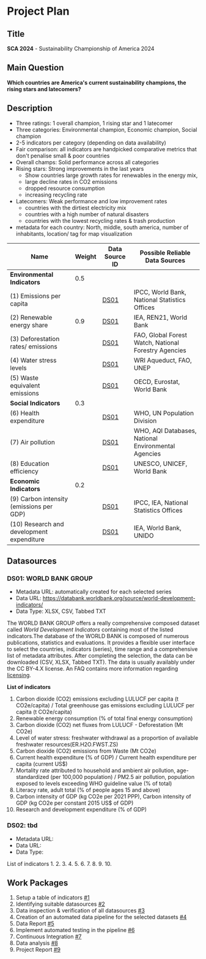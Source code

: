 # Project Plan

## Title
<!-- Give your project a short title. -->
**SCA 2024** - Sustainability Championship of America 2024

## Main Question

<!-- Think about one main question you want to answer based on the data. -->
**Which countries are America's current sustainability champions, the rising stars and latecomers?**

## Description

<!-- Describe your data science project in max. 200 words. Consider writing about why and how you attempt it. -->
- Three  ratings: 1 overall champion, 1 rising star and 1 latecomer 
- Three categories: Environmental champion, Economic champion, Social champion
- 2-5 indicators per category (depending on data availability)
- Fair comparison: all indicators are handpicked comparative metrics that don't penalise small & poor countries
- Overall champs: Solid performance across all categories
- Rising stars: Strong improvements in the last years
    - Show countries large growth rates for renewables in the energy mix, 
    - large decline rates in CO2 emissions
    - dropped resource consumption
    - increasing recycling rate
- Latecomers: Weak performance and low improvement rates
    - countries with the dirtiest electricity mix
    - countries with a high number of natural disasters
    - countries with the lowest recycling rates & trash production
- metadata for each country: North, middle, south america, number of inhabitants, location/ tag for map visualization


| Name                                      | Weight | Data Source ID | Possible Reliable Data Sources                  |
|-------------------------------------------|--------|----------------|------------------------------------------------|
| **Environmental Indicators**              | 0.5 |
| (1) Emissions per capita                  ||[DS01](#ds01-world-bank-group) | IPCC, World Bank, National Statistics Offices   |
| (2) Renewable energy share | 0.9    |[DS01](#ds01-world-bank-group) | IEA, REN21, World Bank                         |
| (3) Deforestation rates/ emissions   ||[DS01](#ds01-world-bank-group)| FAO, Global Forest Watch, National Forestry Agencies |
| (4) Water stress levels                       || [DS01](#ds01-world-bank-group)| WRI Aqueduct, FAO, UNEP                        |
| (5) Waste equivalent emissions      || [DS01](#ds01-world-bank-group) | OECD, Eurostat, World Bank                     |
| **Social Indicators**                     | 0.3 |
| (6) Health expenditure             ||[DS01](#ds01-world-bank-group)| WHO, UN Population Division |
| (7) Air pollution                       || [DS01](#ds01-world-bank-group) | WHO, AQI Databases, National Environmental Agencies |
| (8) Education efficiency                       || [DS01](#ds01-world-bank-group)| UNESCO, UNICEF, World Bank                     |
| **Economic Indicators**                   |0.2 |
| (9) Carbon intensity (emissions per GDP)      ||[DS01](#ds01-world-bank-group) | IPCC, IEA, National Statistics Offices         |
| (10) Research and development expenditure    || [DS01](#ds01-world-bank-group) | IEA, World Bank, UNIDO                         |



## Datasources

<!-- Describe each datasources you plan to use in a section. Use the prefic "DatasourceX" where X is the id of the datasource. -->

### DS01: WORLD BANK GROUP
* Metadata URL: automatically created for each selected series
* Data URL: https://databank.worldbank.org/source/world-development-indicators/
* Data Type: XLSX, CSV, Tabbed TXT

The WORLD BANK GROUP offers a really comprehensive composed dataset called *World Development Indicators* containing most of the listed indicators.The database of the WORLD BANK is composed of numerous publications, statistics and evaluations. It provides a flexible user interface to select the countries, indicators (series), time range and a comprehensive list of metadata attributes. After completing the selection, the data can be downloaded (CSV, XLSX, Tabbed TXT). The data is usually availably under the CC BY-4.X license.
An FAQ contains more information regarding [licensing](https://datacatalog.worldbank.org/public-licenses#cc-by).

**List of indicators**
1. Carbon dioxide (CO2) emissions excluding LULUCF per capita (t CO2e/capita) / Total greenhouse gas emissions excluding LULUCF per capita (t CO2e/capita)
2. Renewable energy consumption (% of total final energy consumption)
3. Carbon dioxide (CO2) net fluxes from LULUCF - Deforestation (Mt CO2e)
4. Level of water stress: freshwater withdrawal as a proportion of available freshwater resources(ER.H2O.FWST.ZS)
5. Carbon dioxide (CO2) emissions from Waste (Mt CO2e) 
6. Current health expenditure (% of GDP) / Current health expenditure per capita (current US$)
7. Mortality rate attributed to household and ambient air pollution, age-standardized (per 100,000 population) / PM2.5 air pollution, population exposed to levels exceeding WHO guideline value (% of total)
8. Literacy rate, adult total (% of people ages 15 and above)
9. Carbon intensity of GDP (kg CO2e per 2021 PPP), Carbon intensity of GDP (kg CO2e per constant 2015 US$ of GDP)
10. Research and development expenditure (% of GDP)

### DS02: tbd
* Metadata URL: 
* Data URL: 
* Data Type: 

List of indicators
1.
2.
3.
4.
5.
6.
7.
8.
9.
10.

## Work Packages

<!-- List of work packages ordered sequentially, each pointing to an issue with more details. -->
1. Setup a table of indicators [#1](https://github.com/FabianHildebrandt/made-fabianhildebrandt/issues/1)
2. Identifying suitable datasources [#2](https://github.com/FabianHildebrandt/made-fabianhildebrandt/issues/2)
3. Data inspection & verification of all datasources [#3](https://github.com/FabianHildebrandt/made-fabianhildebrandt/issues/3)
4. Creation of an automated data pipeline for the selected datasets [#4](https://github.com/FabianHildebrandt/made-fabianhildebrandt/issues/4)
5. Data Report [#5](https://github.com/FabianHildebrandt/made-fabianhildebrandt/issues/5)
6. Implement automated testing in the pipeline [#6](https://github.com/FabianHildebrandt/made-fabianhildebrandt/issues/6)
7. Continuous Integration [#7](https://github.com/FabianHildebrandt/made-fabianhildebrandt/issues/7)
8. Data analysis [#8](https://github.com/FabianHildebrandt/made-fabianhildebrandt/issues/8)
9. Project Report [#9](https://github.com/FabianHildebrandt/made-fabianhildebrandt/issues/9)
